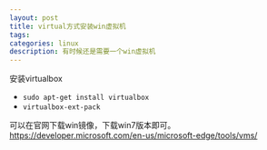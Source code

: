 ```yaml
---
layout: post
title: virtual方式安装win虚拟机
tags:
categories: linux
description: 有时候还是需要一个win虚拟机
---
```


安装virtualbox
* `sudo apt-get install virtualbox`
* `virtualbox-ext-pack`

可以在官网下载win镜像，下载win7版本即可。
https://developer.microsoft.com/en-us/microsoft-edge/tools/vms/

